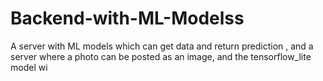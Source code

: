# Backend-with-ML-Modelss
A server with ML models which can get data and return prediction , and a  server where a photo can be posted as an image, and the tensorflow_lite model wi
